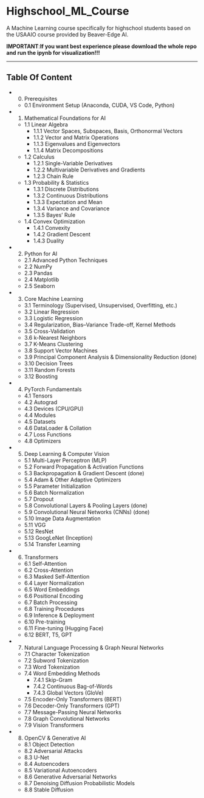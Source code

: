 # Highschool_ML_Course
A Machine Learning course specifically for highschool students based on the USAAIO course provided by Beaver-Edge AI.

**IMPORTANT**:**If you want best experience please download the whole repo and run the ipynb for visualization!!!**

---
## Table Of Content
- 0. Prerequisites  
  - 0.1 Environment Setup (Anaconda, CUDA, VS Code, Python)  

- 1. Mathematical Foundations for AI  
  - 1.1 Linear Algebra  
    - 1.1.1 Vector Spaces, Subspaces, Basis, Orthonormal Vectors  
    - 1.1.2 Vector and Matrix Operations  
    - 1.1.3 Eigenvalues and Eigenvectors  
    - 1.1.4 Matrix Decompositions  
  - 1.2 Calculus  
    - 1.2.1 Single-Variable Derivatives  
    - 1.2.2 Multivariable Derivatives and Gradients  
    - 1.2.3 Chain Rule  
  - 1.3 Probability & Statistics  
    - 1.3.1 Discrete Distributions  
    - 1.3.2 Continuous Distributions  
    - 1.3.3 Expectation and Mean  
    - 1.3.4 Variance and Covariance  
    - 1.3.5 Bayes’ Rule  
  - 1.4 Convex Optimization  
    - 1.4.1 Convexity  
    - 1.4.2 Gradient Descent  
    - 1.4.3 Duality  

- 2. Python for AI  
  - 2.1 Advanced Python Techniques  
  - 2.2 NumPy  
  - 2.3 Pandas  
  - 2.4 Matplotlib  
  - 2.5 Seaborn  

- 3. Core Machine Learning  
  - 3.1 Terminology (Supervised, Unsupervised, Overfitting, etc.)  
  - 3.2 Linear Regression  
  - 3.3 Logistic Regression  
  - 3.4 Regularization, Bias–Variance Trade-off, Kernel Methods  
  - 3.5 Cross-Validation  
  - 3.6 k-Nearest Neighbors  
  - 3.7 K-Means Clustering  
  - 3.8 Support Vector Machines  
  - 3.9 Principal Component Analysis & Dimensionality Reduction (done)
  - 3.10 Decision Trees  
  - 3.11 Random Forests  
  - 3.12 Boosting  

- 4. PyTorch Fundamentals  
  - 4.1 Tensors  
  - 4.2 Autograd  
  - 4.3 Devices (CPU/GPU)  
  - 4.4 Modules  
  - 4.5 Datasets  
  - 4.6 DataLoader & Collation  
  - 4.7 Loss Functions  
  - 4.8 Optimizers  

- 5. Deep Learning & Computer Vision  
  - 5.1 Multi-Layer Perceptron (MLP)
  - 5.2 Forward Propagation & Activation Functions  
  - 5.3 Backpropagation & Gradient Descent (done)
  - 5.4 Adam & Other Adaptive Optimizers  
  - 5.5 Parameter Initialization  
  - 5.6 Batch Normalization  
  - 5.7 Dropout  
  - 5.8 Convolutional Layers & Pooling Layers (done)
  - 5.9 Convolutional Neural Networks (CNNs) (done)
  - 5.10 Image Data Augmentation  
  - 5.11 VGG  
  - 5.12 ResNet  
  - 5.13 GoogLeNet (Inception)  
  - 5.14 Transfer Learning  

- 6. Transformers  
  - 6.1 Self-Attention  
  - 6.2 Cross-Attention  
  - 6.3 Masked Self-Attention  
  - 6.4 Layer Normalization  
  - 6.5 Word Embeddings  
  - 6.6 Positional Encoding  
  - 6.7 Batch Processing  
  - 6.8 Training Procedures  
  - 6.9 Inference & Deployment  
  - 6.10 Pre-training  
  - 6.11 Fine-tuning (Hugging Face)  
  - 6.12 BERT, T5, GPT  

- 7. Natural Language Processing & Graph Neural Networks  
  - 7.1 Character Tokenization  
  - 7.2 Subword Tokenization  
  - 7.3 Word Tokenization  
  - 7.4 Word Embedding Methods  
    - 7.4.1 Skip-Gram  
    - 7.4.2 Continuous Bag-of-Words  
    - 7.4.3 Global Vectors (GloVe)  
  - 7.5 Encoder-Only Transformers (BERT)  
  - 7.6 Decoder-Only Transformers (GPT)  
  - 7.7 Message-Passing Neural Networks  
  - 7.8 Graph Convolutional Networks  
  - 7.9 Vision Transformers  

- 8. OpenCV & Generative AI  
  - 8.1 Object Detection  
  - 8.2 Adversarial Attacks  
  - 8.3 U-Net  
  - 8.4 Autoencoders  
  - 8.5 Variational Autoencoders  
  - 8.6 Generative Adversarial Networks  
  - 8.7 Denoising Diffusion Probabilistic Models  
  - 8.8 Stable Diffusion
